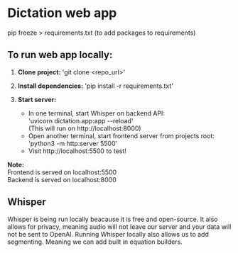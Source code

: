 # Dictation web app 

pip freeze > requirements.txt (to add packages to requirements)

## To run web app locally:

1. **Clone project:**
    'git clone <repo_url>'

2. **Install dependencies:**
    'pip install -r requirements.txt'

3. **Start server:**
    * In one terminal, start Whisper on backend API:  
        'uvicorn dictation.app:app --reload'  
        (This will run on http://localhost:8000) 
    * Open another terminal, start frontend server from projects root:  
        'python3 -m http:server 5500'  
    * Visit http://localhost:5500 to test!

**Note:**  
Frontend is served on localhost:5500  
Backend is served on localhost:8000 

## Whisper
Whisper is being run locally beacause it is free and open-source. It also allows for privacy, meaning audio will not leave our server and your data will not be sent to OpenAI. Running Whisper locally also allows us to add segmenting. Meaning we can add built in equation builders. 

